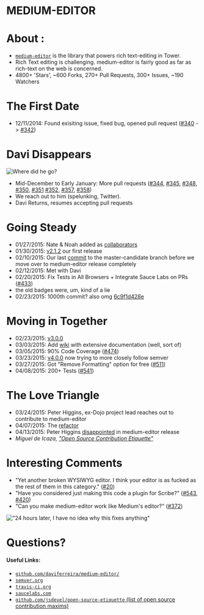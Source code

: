 # MEDIUM-EDITOR <!-- .element: class="presentationHeading" -->



# About :

* [`medium-editor`](https://github.com/daviferreira/medium-editor) is the library that powers rich text-editing in Tower.
* Rich Text editing is challenging. medium-editor is fairly good as far as rich-text on the web is concerned.
* 4800+ 'Stars', ~600 Forks, 270+ Pull Requests, 300+ Issues, ~190 Watchers



# The First Date

* 12/11/2014:  Found exisiting issue, fixed bug, opened pull request ([#340](https://github.com/daviferreira/medium-editor/issues/340) -> [#342](https://github.com/daviferreira/medium-editor/issues/342))



# Davi Disappears <!-- .element class="fragment" data-fragment-index="2" -->

![Where did he go?](http://proofofthought.io/cdn/talks/medium-editor-davi-missing.jpg)<!-- .element class="fragment" style="text-align: center; width: 200px;" data-fragment-index="2" -->

* Mid-December to Early January: More pull requests ([#344](https://github.com/daviferreira/medium-editor/issues/344), [#345](https://github.com/daviferreira/medium-editor/issues/345), [#348](https://github.com/daviferreira/medium-editor/issues/348), [#350](https://github.com/daviferreira/medium-editor/issues/350), [#351](https://github.com/daviferreira/medium-editor/issues/351) [#352](https://github.com/daviferreira/medium-editor/issues/352), [#357](https://github.com/daviferreira/medium-editor/issues/357), [#358](https://github.com/daviferreira/medium-editor/issues/358))
* We reach out to him (spelunking, Twitter). <!-- .element class="fragment" -->
* Davi Returns, resumes accepting pull requests <!-- .element: class="fragment" -->



# Going Steady

* 01/27/2015: Nate & Noah added as [collaborators](https://github.com/daviferreira/medium-editor/commit/07641a41b8bd9499b8fa5f52d516979a249e5781)
* 01/30/2015: [v2.1.2](https://github.com/daviferreira/medium-editor/releases/tag/2.1.2) our first release
* 02/10/2015: Our last [commit](https://github.com/nchase/medium-editor/commit/30f4251ed7ab6f026492dcc17a50eab691a50ef8) to the master-candidate branch before we move over to medium-editor release completely
* 02/12/2015: Met with Davi
* 02/20/2015: Fix Tests in All Browsers + Integrate Sauce Labs on PRs ([#433](https://github.com/daviferreira/medium-editor/issues/433))
 * the old badges were, um, kind of a lie
* 02/23/2015: 1000th commit? also omg [6c9f1d428e](https://github.com/daviferreira/medium-editor/commit/6c9f1d428e32eca15f897ae5d02afa50ecc6c2f8)



# Moving in Together

* 02/23/2015: [v3.0.0](https://github.com/daviferreira/medium-editor/releases/tag/3.0.0)
* 03/03/2015: Add [wiki](https://github.com/daviferreira/medium-editor/wiki) with extensive documentation (well, sort of)
* 03/05/2015: 90% Code Coverage ([#474](https://github.com/daviferreira/medium-editor/issues/474))
* 03/23/2015: [v4.0.0](https://github.com/daviferreira/medium-editor/releases/tag/4.0.0) now trying to more closely follow semver
* 03/27/2015: Got "Remove Formatting" option for free ([#511](https://github.com/daviferreira/medium-editor/issues/511))
* 04/08/2015: 200+ Tests ([#541](https://github.com/daviferreira/medium-editor/issues/541))



# The Love Triangle

* 03/24/2015: Peter Higgins, ex-Dojo project lead reaches out to contribute to medium-editor
* 04/07/2015: The [refactor](https://github.com/daviferreira/medium-editor/compare/master...phiggins42:refactor)
* 04/13/2015: Peter Higgins [disappointed](https://github.com/daviferreira/medium-editor/pull/554#issuecomment-92539472) in medium-editor release
* *Miguel de Icaza, ["Open Source Contribution Etiquette"](http://tirania.org/blog/archive/2010/Dec-31.html)*



# Interesting Comments

* "Yet another broken WYSIWYG editor. I think your editor is as fucked as the rest of them in this category." ([#20](https://github.com/daviferreira/medium-editor/issues/20))
* "Have you considered just making this code a plugin for Scribe?" ([#543](https://github.com/daviferreira/medium-editor/issues/543#issuecomment-91001469), [#420](https://github.com/daviferreira/medium-editor/issues/420))
* "Can you make medium-editor work like Medium's editor?" ([#372](https://github.com/daviferreira/medium-editor/issues/372))

!["24 hours later, I have no idea why this fixes anything"](http://proofofthought.io/cdn/talks/medium-editor-nate-commit.png) <!-- .element: class="fragment" -->



# Questions?

#### Useful Links: <!-- .element: class="alignLeft" -->

* [`github.com/daviferreira/medium-editor/`](https://github.com/daviferreira/medium-editor/)
* [`semver.org`](http://semver.org)
* [`travis-ci.org`](https://travis-ci.org)
* [`saucelabs.com`](https://saucelabs.com)
* [`github.com/jsdevel/open-source-etiquette` (list of open source contribution maxims)](https://github.com/jsdevel/open-source-etiquette)
